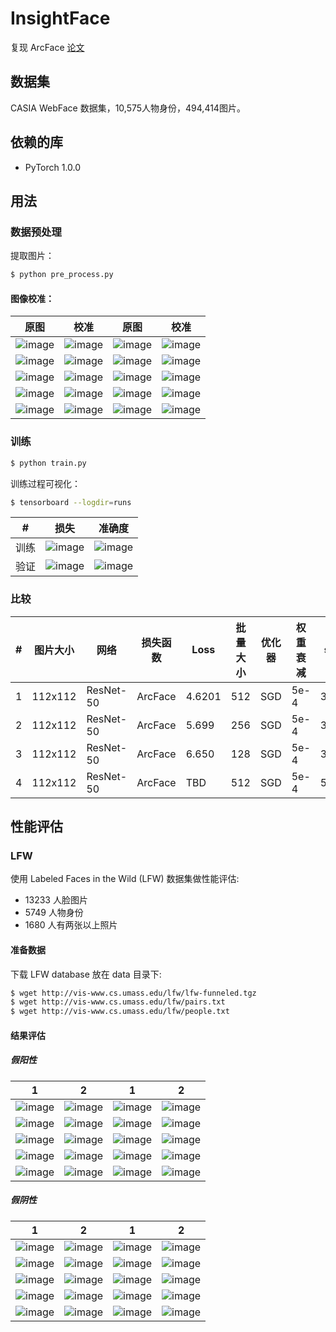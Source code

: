 # InsightFace

复现 ArcFace [论文](https://arxiv.org/pdf/1801.07698.pdf)

## 数据集

CASIA WebFace 数据集，10,575人物身份，494,414图片。

## 依赖的库
- PyTorch 1.0.0

## 用法

### 数据预处理
提取图片：
```bash
$ python pre_process.py
```

#### 图像校准：
原图 | 校准 | 原图 | 校准 |
|---|---|---|---|
|![image](https://github.com/foamliu/InsightFace/raw/master/images/0_raw.jpg)|![image](https://github.com/foamliu/InsightFace/raw/master/images/0_img.jpg)|![image](https://github.com/foamliu/InsightFace/raw/master/images/1_raw.jpg)|![image](https://github.com/foamliu/InsightFace/raw/master/images/1_img.jpg)|
|![image](https://github.com/foamliu/InsightFace/raw/master/images/2_raw.jpg)|![image](https://github.com/foamliu/InsightFace/raw/master/images/2_img.jpg)|![image](https://github.com/foamliu/InsightFace/raw/master/images/3_raw.jpg)|![image](https://github.com/foamliu/InsightFace/raw/master/images/3_img.jpg)|
|![image](https://github.com/foamliu/InsightFace/raw/master/images/4_raw.jpg)|![image](https://github.com/foamliu/InsightFace/raw/master/images/4_img.jpg)|![image](https://github.com/foamliu/InsightFace/raw/master/images/5_raw.jpg)|![image](https://github.com/foamliu/InsightFace/raw/master/images/5_img.jpg)|
|![image](https://github.com/foamliu/InsightFace/raw/master/images/6_raw.jpg)|![image](https://github.com/foamliu/InsightFace/raw/master/images/6_img.jpg)|![image](https://github.com/foamliu/InsightFace/raw/master/images/7_raw.jpg)|![image](https://github.com/foamliu/InsightFace/raw/master/images/7_img.jpg)|
|![image](https://github.com/foamliu/InsightFace/raw/master/images/8_raw.jpg)|![image](https://github.com/foamliu/InsightFace/raw/master/images/8_img.jpg)|![image](https://github.com/foamliu/InsightFace/raw/master/images/9_raw.jpg)|![image](https://github.com/foamliu/InsightFace/raw/master/images/9_img.jpg)|

### 训练
```bash
$ python train.py
```

训练过程可视化：
```bash
$ tensorboard --logdir=runs
```
#|损失|准确度|
|---|---|---|
|训练|![image](https://github.com/foamliu/InsightFace/raw/master/images/train_loss.png)|![image](https://github.com/foamliu/InsightFace/raw/master/images/train_acc.png)|
|验证|![image](https://github.com/foamliu/InsightFace/raw/master/images/valid_loss.png)|![image](https://github.com/foamliu/InsightFace/raw/master/images/valid_acc.png)|

### 比较
#|图片大小|网络|损失函数|Loss|批量大小|优化器|权重衰减|s|m|预训练|dropout|LFW|
|---|---|---|---|---|---|---|---|---|---|---|---|---|
|1|112x112|ResNet-50|ArcFace|4.6201|512|SGD|5e-4|30|0.5|否|0.5|98.7666%|
|2|112x112|ResNet-50|ArcFace|5.699|256|SGD|5e-4|30|0.5|否|0.4|98.4333%|
|3|112x112|ResNet-50|ArcFace|6.650|128|SGD|5e-4|30|0.5|否|0.5|98.4333%|
|4|112x112|ResNet-50|ArcFace|TBD|512|SGD|5e-4|50|0.5|否|0.5|TBD|

## 性能评估

### LFW
使用 Labeled Faces in the Wild (LFW) 数据集做性能评估:

- 13233 人脸图片
- 5749 人物身份
- 1680 人有两张以上照片
#### 准备数据
下载 LFW database 放在 data 目录下:
```bash
$ wget http://vis-www.cs.umass.edu/lfw/lfw-funneled.tgz
$ wget http://vis-www.cs.umass.edu/lfw/pairs.txt
$ wget http://vis-www.cs.umass.edu/lfw/people.txt
```

#### 结果评估

##### 假阳性
1|2|1|2|
|---|---|---|---|
|![image](https://github.com/foamliu/InsightFace/raw/master/images/0_fp_0.jpg)|![image](https://github.com/foamliu/InsightFace/raw/master/images/0_fp_1.jpg)|![image](https://github.com/foamliu/InsightFace/raw/master/images/1_fp_0.jpg)|![image](https://github.com/foamliu/InsightFace/raw/master/images/1_fp_1.jpg)|
|![image](https://github.com/foamliu/InsightFace/raw/master/images/2_fp_0.jpg)|![image](https://github.com/foamliu/InsightFace/raw/master/images/2_fp_1.jpg)|![image](https://github.com/foamliu/InsightFace/raw/master/images/3_fp_0.jpg)|![image](https://github.com/foamliu/InsightFace/raw/master/images/3_fp_1.jpg)|
|![image](https://github.com/foamliu/InsightFace/raw/master/images/4_fp_0.jpg)|![image](https://github.com/foamliu/InsightFace/raw/master/images/4_fp_1.jpg)|![image](https://github.com/foamliu/InsightFace/raw/master/images/5_fp_0.jpg)|![image](https://github.com/foamliu/InsightFace/raw/master/images/5_fp_1.jpg)|
|![image](https://github.com/foamliu/InsightFace/raw/master/images/6_fp_0.jpg)|![image](https://github.com/foamliu/InsightFace/raw/master/images/6_fp_1.jpg)|![image](https://github.com/foamliu/InsightFace/raw/master/images/7_fp_0.jpg)|![image](https://github.com/foamliu/InsightFace/raw/master/images/7_fp_1.jpg)|
|![image](https://github.com/foamliu/InsightFace/raw/master/images/8_fp_0.jpg)|![image](https://github.com/foamliu/InsightFace/raw/master/images/8_fp_1.jpg)|![image](https://github.com/foamliu/InsightFace/raw/master/images/9_fp_0.jpg)|![image](https://github.com/foamliu/InsightFace/raw/master/images/9_fp_1.jpg)|

##### 假阴性
1|2|1|2|
|---|---|---|---|
|![image](https://github.com/foamliu/InsightFace/raw/master/images/0_fn_0.jpg)|![image](https://github.com/foamliu/InsightFace/raw/master/images/0_fn_1.jpg)|![image](https://github.com/foamliu/InsightFace/raw/master/images/1_fn_0.jpg)|![image](https://github.com/foamliu/InsightFace/raw/master/images/1_fn_1.jpg)|
|![image](https://github.com/foamliu/InsightFace/raw/master/images/2_fn_0.jpg)|![image](https://github.com/foamliu/InsightFace/raw/master/images/2_fn_1.jpg)|![image](https://github.com/foamliu/InsightFace/raw/master/images/3_fn_0.jpg)|![image](https://github.com/foamliu/InsightFace/raw/master/images/3_fn_1.jpg)|
|![image](https://github.com/foamliu/InsightFace/raw/master/images/4_fn_0.jpg)|![image](https://github.com/foamliu/InsightFace/raw/master/images/4_fn_1.jpg)|![image](https://github.com/foamliu/InsightFace/raw/master/images/5_fn_0.jpg)|![image](https://github.com/foamliu/InsightFace/raw/master/images/5_fn_1.jpg)|
|![image](https://github.com/foamliu/InsightFace/raw/master/images/6_fn_0.jpg)|![image](https://github.com/foamliu/InsightFace/raw/master/images/6_fn_1.jpg)|![image](https://github.com/foamliu/InsightFace/raw/master/images/7_fn_0.jpg)|![image](https://github.com/foamliu/InsightFace/raw/master/images/7_fn_1.jpg)|
|![image](https://github.com/foamliu/InsightFace/raw/master/images/8_fn_0.jpg)|![image](https://github.com/foamliu/InsightFace/raw/master/images/8_fn_1.jpg)|![image](https://github.com/foamliu/InsightFace/raw/master/images/9_fn_0.jpg)|![image](https://github.com/foamliu/InsightFace/raw/master/images/9_fn_1.jpg)|
 